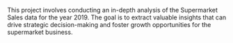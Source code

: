 This project involves conducting an in-depth analysis of the Supermarket Sales data for the year 2019. The goal is to extract valuable insights that can drive strategic decision-making and foster growth opportunities for the supermarket business.
